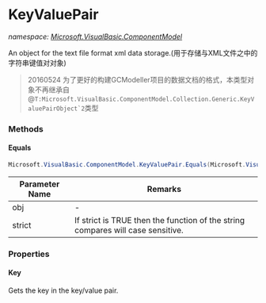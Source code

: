 ﻿# KeyValuePair
_namespace: <a href="#" onClick="load('/docs/Microsoft.VisualBasic.ComponentModel/index.md')">Microsoft.VisualBasic.ComponentModel</a>_

An object for the text file format xml data storage.(用于存储与XML文件之中的字符串键值对对象)

> 
>  20160524 为了更好的构建GCModeller项目的数据文档的格式，本类型对象不再继承自@``T:Microsoft.VisualBasic.ComponentModel.Collection.Generic.KeyValuePairObject`2``类型
>  


### Methods

#### Equals
```csharp
Microsoft.VisualBasic.ComponentModel.KeyValuePair.Equals(Microsoft.VisualBasic.ComponentModel.KeyValuePair,System.Boolean)
```


|Parameter Name|Remarks|
|--------------|-------|
|obj|-|
|strict|If strict is TRUE then the function of the string compares will case sensitive.|



### Properties

#### Key
Gets the key in the key/value pair.

